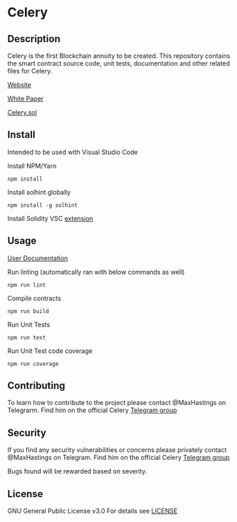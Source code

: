 # Celery

## Description

Celery is the first Blockchain annuity to be created. This repository contains the smart contract source code, unit tests, documentation and other related files for Celery.

[Website](https://celery.cash)

[White Paper](https://celery.cash/whitepaper.pdf)

[Celery.sol](/contracts/Celery.sol)

## Install

Intended to be used with Visual Studio Code

Install NPM/Yarn
```
npm install
```

Install solhint globally
```
npm install -g solhint
```

Install Solidity VSC [extension](https://marketplace.visualstudio.com/items?itemName=JuanBlanco.solidity)

## Usage

[User Documentation](/docs/User%20Documentation.md)

Run linting (automatically ran with below commands as well)

```shell
npm run lint
```

Compile contracts

```shell
npm run build
```

Run Unit Tests

```shell
npm run test
```

Run Unit Test code coverage

```shell
npm run coverage
```

## Contributing

To learn how to contribute to the project please contact @MaxHastings on Telegrarm. Find him on the official Celery [Telegram group](https://t.me/celeryToken)

## Security

If you find any security vulnerabilities or concerns please privately contact @MaxHastings on Telegram. Find him on the official Celery [Telegram group](https://t.me/celeryToken)

Bugs found will be rewarded based on severity.

## License

GNU General Public License v3.0
For details see [LICENSE](/LICENSE)
